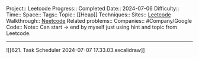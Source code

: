 Project:: Leetcode
Progress:: Completed
Date:: 2024-07-06
Difficulty:: 
Time:: 
Space:: 
Tags:: 
Topic:: [[Heap]]
Techniques:: 
Sites:: [Leetcode](https://leetcode.com/problems/task-scheduler/description/)
Walkthrough:: [Neetcode]()
Related problems:: 
Companies:: #Company/Google
Code:: 
Note:: Can start -> end by myself just using hint and topic from Leetcode.

---

![[621. Task Scheduler 2024-07-07 17.33.03.excalidraw]]
